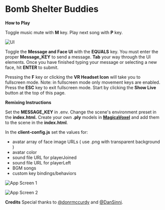 Bomb Shelter Buddies
====================

**How to Play**

Toggle music mute with **M** key. Play next song with **P** key. 

![UI](https://cdn.glitch.com/3294c4a3-a3d8-412f-a31e-1e03d1cd1cbd%2Fui.png?1532486353198)

Toggle the **Message and Face UI** with the **EQUALS** key. You must enter the proper **Message_KEY** to send a message. **Tab** your way through the UI elements. Once you have finished typing your message or selecting a new face, hit **ENTER** to submit.


Pressing the **F** key or clicking the **VR Headset Icon** will take you to fullscreen mode.  Note: in fullscreen mode only movement keys are enabled.  Press the **ESC** key to exit fullscreen mode. Start by clicking the **Show Live** button at the top of this page.

**Remixing Instructions**

Set the **MESSAGE_KEY** in .env. Change the scene's environment preset in the **index.html.**  Create your own **.ply** models in <a href="https://ephtracy.github.io/" no-opener no-referer>**MagicaVoxel**</a> and add them to the scene in the **index.html**. 

In the **client-config.js** set the values for:
  - avatar array of face image URLs ( use .png with transparent background )
  - avatar color 
  - sound file URL for playerJoined
  - sound file URL for playerLeft
  - BGM songs
  - custom key bindings/behaviors

![App Screen 1](https://cdn.glitch.com/115d1681-0184-485b-8c2b-537a5756747b%2Fshelter.png?1532637968544)

![App Screen 2](https://cdn.glitch.com/115d1681-0184-485b-8c2b-537a5756747b%2Fbombshelterchat.png?1532638465082)


**Credits**
Special thanks to <a href="https://twitter.com/donrmccurdy" no-opener no-referer>@donrmccurdy</a> and <a href="https://twitter.com/DanSinni" no-opener no-referer>@DanSinni</a>.

